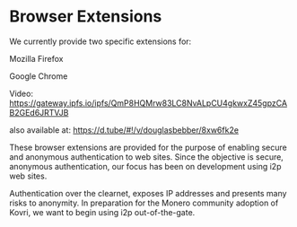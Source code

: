 # Browser Extensions
We currently provide two specific extensions for:

Mozilla Firefox

Google Chrome

Video: https://gateway.ipfs.io/ipfs/QmP8HQMrw83LC8NvALpCU4gkwxZ45gpzCAB2GEd6JRTVJB

also available at: https://d.tube/#!/v/douglasbebber/8xw6fk2e

These browser extensions are provided for the purpose of enabling secure and anonymous authentication to web sites.
Since the objective is secure, anonymous authentication, our focus has been on development using i2p web sites. 

Authentication over the clearnet, exposes IP addresses and presents many risks to anonymity. In preparation for the 
Monero community adoption of Kovri, we want to begin using i2p out-of-the-gate.

